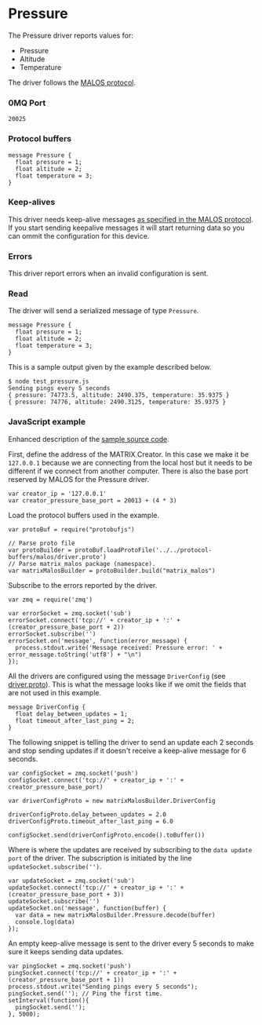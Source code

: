# Pressure

The Pressure driver reports values for:

* Pressure
* Altitude
* Temperature

The driver follows the [MALOS protocol](../README.md#protocol).

### 0MQ Port
```
20025
```

### Protocol buffers

```
message Pressure {
  float pressure = 1;
  float altitude = 2;
  float temperature = 3;
}
```

### Keep-alives

This driver needs keep-alive messages [as specified in the MALOS protocol](https:////github.com/matrix-io/matrix-creator-malos/blob/master/README.md#keep-alive-port).
If you start sending keepalive messages it will start returning data so you can ommit the configuration for this device.

### Errors

This driver report errors when an invalid configuration is sent.

### Read

The driver will send a serialized message of type `Pressure`.

```
message Pressure {
  float pressure = 1;
  float altitude = 2;
  float temperature = 3;
}
```

This is a sample output given by the example described below.

```
$ node test_pressure.js 
Sending pings every 5 seconds
{ pressure: 74773.5, altitude: 2490.375, temperature: 35.9375 }
{ pressure: 74776, altitude: 2490.3125, temperature: 35.9375 }
```

### JavaScript example

Enhanced description of the [sample source code](../src/js_test/test_pressure.js).

First, define the address of the MATRIX Creator. In this case we make it be `127.0.0.1`
because we are connecting from the local host but it needs to be different if we
connect from another computer. There is also the base port reserved by MALOS for
the Pressure driver.

```
var creator_ip = '127.0.0.1'
var creator_pressure_base_port = 20013 + (4 * 3)
```

Load the protocol buffers used in the example.

```
var protoBuf = require("protobufjs")

// Parse proto file
var protoBuilder = protoBuf.loadProtoFile('../../protocol-buffers/malos/driver.proto')
// Parse matrix_malos package (namespace).
var matrixMalosBuilder = protoBuilder.build("matrix_malos")
```

Subscribe to the errors reported by the driver. 

```
var zmq = require('zmq')

var errorSocket = zmq.socket('sub')
errorSocket.connect('tcp://' + creator_ip + ':' + (creator_pressure_base_port + 2))
errorSocket.subscribe('')
errorSocket.on('message', function(error_message) {
  process.stdout.write('Message received: Pressure error: ' + error_message.toString('utf8') + "\n")
});
```
All the drivers are configured using the message `DriverConfig` (see [driver.proto](https://github.com/matrix-io/protocol-buffers/blob/master/malos/driver.proto)).
This is what the message looks like if we omit the fields that are not used in this example.

    message DriverConfig {
      float delay_between_updates = 1;
      float timeout_after_last_ping = 2;
    }

The following snippet is telling the driver to send an update each 2 seconds
and stop sending updates if it doesn't receive a keep-alive message for 6 seconds.

```
var configSocket = zmq.socket('push')
configSocket.connect('tcp://' + creator_ip + ':' + creator_pressure_base_port)

var driverConfigProto = new matrixMalosBuilder.DriverConfig

driverConfigProto.delay_between_updates = 2.0
driverConfigProto.timeout_after_last_ping = 6.0

configSocket.send(driverConfigProto.encode().toBuffer())
```

Where is where the updates are received by subscribing to the `data update port` of the driver.
The subscription is initiated by the line `updateSocket.subscribe('')`.

```
var updateSocket = zmq.socket('sub')
updateSocket.connect('tcp://' + creator_ip + ':' + (creator_pressure_base_port + 3))
updateSocket.subscribe('')
updateSocket.on('message', function(buffer) {
  var data = new matrixMalosBuilder.Pressure.decode(buffer)
  console.log(data)
});
```
An empty keep-alive message is sent to the driver every 5 seconds to make sure it keeps
sending data updates.

```
var pingSocket = zmq.socket('push')
pingSocket.connect('tcp://' + creator_ip + ':' + (creator_pressure_base_port + 1))
process.stdout.write("Sending pings every 5 seconds");
pingSocket.send(''); // Ping the first time.
setInterval(function(){
  pingSocket.send('');
}, 5000);
```
